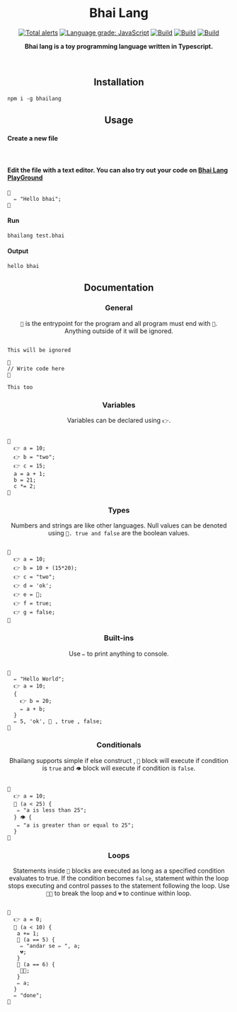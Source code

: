 <h1 align="center">Bhai Lang</h1>
<p align="center">
<a href="https://lgtm.com/projects/g/DulLabs/bhai-lang/alerts/"><img alt="Total alerts" src="https://img.shields.io/lgtm/alerts/g/DulLabs/bhai-lang.svg?logo=lgtm&logoWidth=18"/></a>
<a href="https://lgtm.com/projects/g/DulLabs/bhai-lang/context:javascript"><img alt="Language grade: JavaScript" src="https://img.shields.io/lgtm/grade/javascript/g/DulLabs/bhai-lang.svg?logo=lgtm&logoWidth=18"/></a>
<a href="https://github.com/DulLabs/bhai-lang/actions/workflows/node.js.yml/badge.svg"><img alt="Build" src="https://github.com/DulLabs/bhai-lang/actions/workflows/node.js.yml/badge.svg"/></a>
<a href="https://bhailang.js.org/"><img alt="Build" src="https://img.shields.io/badge/website-bhailang.js.org-orange"/></a>
<a href="https://www.npmjs.com/package/bhailang"><img alt="Build" src="https://img.shields.io/badge/npm-bhailang-orange"/></a>
  
</p>
<p align="center">
  <b>Bhai lang is a toy programming language written in Typescript.</b>
</p>
<br>

<h2 align="center">Installation</h2>

```
npm i -g bhailang
```

<h2 align="center">Usage</h2>

<h4 align="left">Create a new file</h4><br/>


<h4 align="left">Edit the file with a text editor.
You can also try out your code on <a href="https://bhailang.js.org/#playground">Bhai Lang PlayGround</a></h4>

```
🤚
  ✏️ "Hello bhai";
🤚

```

<h4 align="left">Run</h4>

```
bhailang test.bhai
```

<h4 align="left">Output</h4>

```
hello bhai
```



<h2 align="center">Documentation</h2>

<h3 align="center">General</h3>
<p align="center"><code>🤚</code> is the entrypoint for the program and all program must end with <code>🤚</code>. Anything outside of it will be ignored.</p>

```

This will be ignored

🤚
// Write code here
🤚

This too
```

<h3 align="center">Variables</h3>
<p align="center">Variables can be declared using <code>👉</code>.</p>

```

🤚
  👉 a = 10;
  👉 b = "two";
  👉 c = 15;
  a = a + 1;
  b = 21;
  c *= 2;
🤚
```

<h3 align="center">Types</h3>
<p align="center">Numbers and strings are like other languages. Null values can be denoted using <code>🫢. true and false</code> are the boolean values.</p>

```

🤚
  👉 a = 10;
  👉 b = 10 + (15*20);
  👉 c = "two";
  👉 d = 'ok';
  👉 e = 🫢;
  👉 f = true;
  👉 g = false;
🤚
```

<h3 align="center">Built-ins</h3>
<p align="center">Use <code>✏️</code> to print anything to console.</p>

```

🤚
  ✏️ "Hello World";
  👉 a = 10;
  {
    👉 b = 20;
    ✏️ a + b;
  }
  ✏️ 5, 'ok', 🫢 , true , false;
🤚
```

<h3 align="center">Conditionals</h3>
<p align="center">Bhailang supports simple if else construct , <code>👀</code> block will execute if condition is <code>true</code> and <code>👁️</code> block will execute if condition is <code>false</code>.</p>

```

🤚
  👉 a = 10;
  👀 (a < 25) {
   ✏️ "a is less than 25";
  } 👁️ {
   ✏️ "a is greater than or equal to 25";
  }
🤚
```

<h3 align="center">Loops</h3>
<p align="center">Statements inside <code>🔁</code> blocks are executed as long as a specified condition evaluates to true. If the condition becomes <code>false</code>, statement within the loop stops executing and control passes to the statement following the loop. Use <code>🙏🏻</code> to break the loop and <code className="language-cpp">💔</code> to continue within loop.</p>


```

🤚
  👉 a = 0;
  🔁 (a < 10) {
   a += 1;
   👀 (a == 5) {
    ✏️ "andar se ✏️ ", a;
    💔;
   }
   👀 (a == 6) {
    🙏🏻;
   }
   ✏️ a;
  }
  ✏️ "done";
🤚
```




